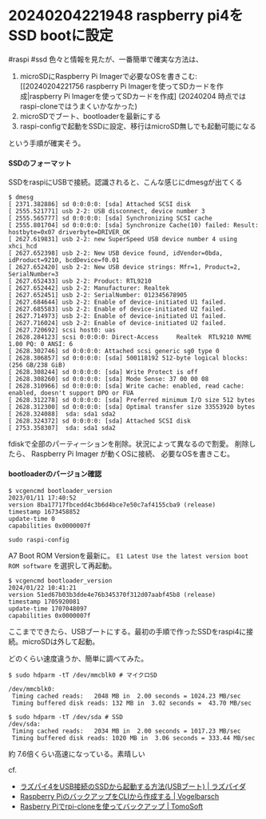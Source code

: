 # 20240204221948 raspberry pi4をSSD bootに設定
#raspi #ssd
色々と情報を見たが、一番簡単で確実な方法は、
1. microSDにRaspberry Pi Imagerで必要なOSを書きこむ: [[20240204221756 raspberry Pi Imagerを使ってSDカードを作成|raspberry Pi Imagerを使ってSDカードを作成] (20240204 時点ではraspi-cloneではうまくいかなかった)
2. microSDでブート、bootloaderを最新にする
3. raspi-configで起動をSSDに設定、移行はmicroSD無しでも起動可能になる
  
という手順が確実そう。

#### SSDのフォーマット
SSDをraspiにUSBで接続。認識されると、こんな感じにdmesgが出てくる

```
$ dmesg
[ 2371.382886] sd 0:0:0:0: [sda] Attached SCSI disk
[ 2555.521771] usb 2-2: USB disconnect, device number 3
[ 2555.565777] sd 0:0:0:0: [sda] Synchronizing SCSI cache
[ 2555.801704] sd 0:0:0:0: [sda] Synchronize Cache(10) failed: Result: hostbyte=0x07 driverbyte=DRIVER_OK
[ 2627.619831] usb 2-2: new SuperSpeed USB device number 4 using xhci_hcd
[ 2627.652398] usb 2-2: New USB device found, idVendor=0bda, idProduct=9210, bcdDevice=f0.01
[ 2627.652420] usb 2-2: New USB device strings: Mfr=1, Product=2, SerialNumber=3
[ 2627.652433] usb 2-2: Product: RTL9210
[ 2627.652442] usb 2-2: Manufacturer: Realtek
[ 2627.652451] usb 2-2: SerialNumber: 012345678905
[ 2627.684644] usb 2-2: Enable of device-initiated U1 failed.
[ 2627.685583] usb 2-2: Enable of device-initiated U2 failed.
[ 2627.714973] usb 2-2: Enable of device-initiated U1 failed.
[ 2627.716024] usb 2-2: Enable of device-initiated U2 failed.
[ 2627.720692] scsi host0: uas
[ 2628.284123] scsi 0:0:0:0: Direct-Access     Realtek  RTL9210 NVME     1.00 PQ: 0 ANSI: 6
[ 2628.302746] sd 0:0:0:0: Attached scsi generic sg0 type 0
[ 2628.306857] sd 0:0:0:0: [sda] 500118192 512-byte logical blocks: (256 GB/238 GiB)
[ 2628.308244] sd 0:0:0:0: [sda] Write Protect is off
[ 2628.308260] sd 0:0:0:0: [sda] Mode Sense: 37 00 00 08
[ 2628.310966] sd 0:0:0:0: [sda] Write cache: enabled, read cache: enabled, doesn't support DPO or FUA
[ 2628.312278] sd 0:0:0:0: [sda] Preferred minimum I/O size 512 bytes
[ 2628.312300] sd 0:0:0:0: [sda] Optimal transfer size 33553920 bytes
[ 2628.324088]  sda: sda1 sda2
[ 2628.324372] sd 0:0:0:0: [sda] Attached SCSI disk
[ 2753.358307]  sda: sda1 sda2
```

fdiskで全部のパーティーションを削除。状況によって異なるので割愛。
削除したら、 Raspberry Pi Imager が動くOSに接続、 必要なOSを書きこむ。

#### bootloaderのバージョン確認
```
$ vcgencmd bootloader_version
2023/01/11 17:40:52
version 8ba17717fbcedd4c3b6d4bce7e50c7af4155cba9 (release)
timestamp 1673458852
update-time 0
capabilities 0x0000007f
```

`sudo raspi-config`

A7 Boot ROM Versionを最新に。
`E1 Latest Use the latest version boot ROM software` を選択して再起動。

```
$ vcgencmd bootloader_version
2024/01/22 10:41:21
version 51ed67b03b3dde4e76b345370f312d07aabf45b8 (release)
timestamp 1705920081
update-time 1707048097
capabilities 0x0000007f
```

ここまでできたら、USBブートにする。最初の手順で作ったSSDをraspi4に接続。microSDは外して起動。

どのくらい速度違うか、簡単に調べてみた。
```
$ sudo hdparm -tT /dev/mmcblk0 # マイクロSD

/dev/mmcblk0:
 Timing cached reads:   2048 MB in  2.00 seconds = 1024.23 MB/sec
 Timing buffered disk reads: 132 MB in  3.02 seconds =  43.70 MB/sec

$ sudo hdparm -tT /dev/sda # SSD
/dev/sda:
 Timing cached reads:   2034 MB in  2.00 seconds = 1017.23 MB/sec
 Timing buffered disk reads: 1020 MB in  3.06 seconds = 333.44 MB/sec
```
約 7.6倍くらい高速になっている。素晴しい

cf.
- [ラズパイ4をUSB接続のSSDから起動する方法(USBブート) | ラズパイダ](https://raspida.com/rpi4-ssd-usb-boot)
- [Raspberry PiのバックアップをCLIから作成する | Vogelbarsch](https://vogelbarsch.com/2020-08-27-140104/)
- [Rasberry Piでrpi-cloneを使ってバックアップ | TomoSoft](https://tomosoft.jp/design/?p=8721)
